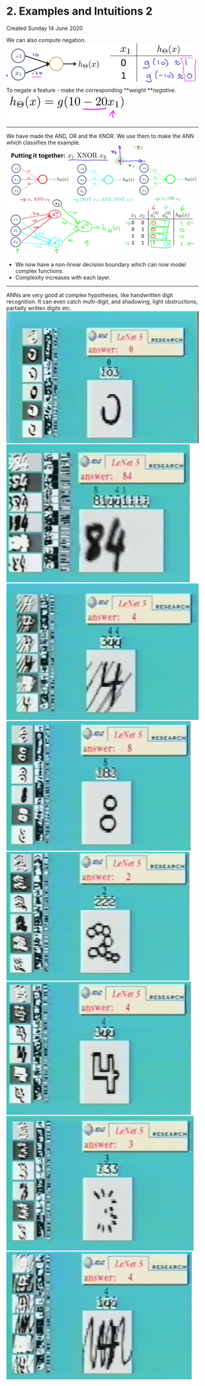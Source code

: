 # 2. Examples and Intuitions 2
Created Sunday 14 June 2020

We can also compute negation.
![](./2._Examples_and_Intutions_2/pasted_image001.png)
To negate a feature - make the corresponding **weight ***negative.*
![](./2._Examples_and_Intutions_2/pasted_image002.png)

*****

We have made the AND, OR and the XNOR.
We use them to make the ANN which classifies the example.
![](./2._Examples_and_Intutions_2/pasted_image003.png)

* We now have a non-linear decision boundary which can now model complex functions.
* Complexity increases with each layer.


*****

ANNs are very good at complex hypotheses, like handwritten digit recognition. It can even catch multi-digit, and shadowing, light obstructions, partially written digits etc.
![](./2._Examples_and_Intutions_2/pasted_image004.png) ![](./2._Examples_and_Intutions_2/pasted_image005.png) ![](./2._Examples_and_Intutions_2/pasted_image006.png)
![](./2._Examples_and_Intutions_2/pasted_image007.png) ![](./2._Examples_and_Intutions_2/pasted_image008.png) ![](./2._Examples_and_Intutions_2/pasted_image009.png)
![](./2._Examples_and_Intutions_2/pasted_image010.png) ![](./2._Examples_and_Intutions_2/pasted_image011.png)

